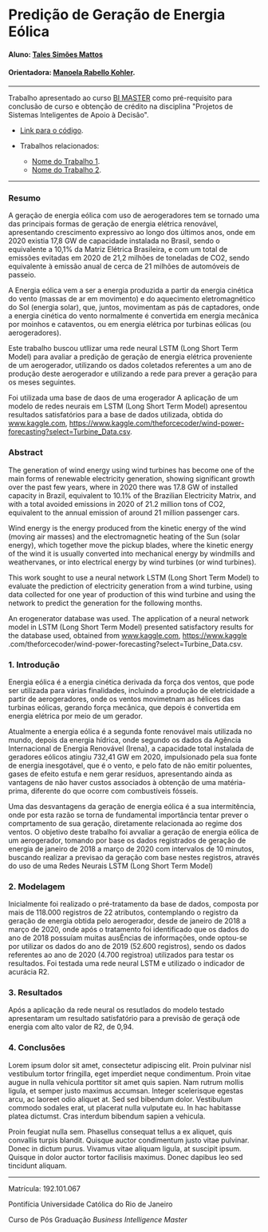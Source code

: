 <!-- antes de enviar a versão final, solicitamos que todos os comentários, colocados para orientação ao aluno, sejam removidos do arquivo -->
# Predição de Geração de Energia Eólica

#### Aluno: [Tales Simões Mattos](https://github.com/Talesbr/ProjetoBI)
#### Orientadora: [Manoela Rabello Kohler](https://github.com/link_do_github).


---

Trabalho apresentado ao curso [BI MASTER](https://ica.puc-rio.ai/bi-master) como pré-requisito para conclusão de curso e obtenção de crédito na disciplina "Projetos de Sistemas Inteligentes de Apoio à Decisão".

<!-- para os links a seguir, caso os arquivos estejam no mesmo repositório que este README, não há necessidade de incluir o link completo: basta incluir o nome do arquivo, com extensão, que o GitHub completa o link corretamente -->
- [Link para o código](https://github.com/link_do_repositorio). <!-- caso não aplicável, remover esta linha -->


- Trabalhos relacionados: <!-- caso não aplicável, remover estas linhas -->
    - [Nome do Trabalho 1](https://link_do_trabalho.com).
    - [Nome do Trabalho 2](https://link_do_trabalho.com).

---

### Resumo

<!-- trocar o texto abaixo pelo resumo do trabalho, em português -->

A geração de energia eólica com uso de aerogeradores tem se tornado uma das principais formas de geração de energia elétrica renovável, apresentando crescimento expressivo ao longo dos últimos anos, onde em 2020 existia 17,8 GW de capacidade instalada no Brasil, sendo o equivalente a 10,1% da Matriz Elétrica Brasileira, e com um total de emissões evitadas em 2020 de 21,2 milhões de toneladas de CO2, sendo equivalente à emissão anual de cerca de 21 milhões de automóveis de passeio.

A Energia eólica vem a ser a energia produzida a partir da energia cinética do vento (massas de ar em movimento) e do aquecimento eletromagnético do Sol (energia solar), que, juntos, movimentam as pás de captadores, onde a energia cinética do vento normalmente é convertida em energia mecânica por moinhos e cataventos, ou em energia elétrica por turbinas eólicas (ou aerogeradores).

Este trabalho buscou utllizar uma rede neural LSTM (Long Short Term Model) para avaliar a predição de geração de energia elétrica proveniente de um aerogerador, utilizando os dados coletados referentes a um ano de produção deste aerogerador e utilizando a rede para prever a geração para os meses seguintes. 

Foi utilizada uma base de daos de uma erogerador A aplicação de um modelo de redes neurais em LSTM (Long Short Term Model) apresentou resultados satisfatórios para a base de dados utilizada, obtida do www.kaggle.com, https://www.kaggle.com/theforcecoder/wind-power-forecasting?select=Turbine_Data.csv.

### Abstract <!-- Opcional! Caso não aplicável, remover esta seção -->

<!-- trocar o texto abaixo pelo resumo do trabalho, em inglês -->

The generation of wind energy using wind turbines has become one of the main forms of renewable electricity generation, showing significant growth over the past few years, where in 2020 there was 17.8 GW of installed capacity in Brazil, equivalent to 10.1% of the Brazilian Electricity Matrix, and with a total avoided emissions in 2020 of 21.2 million tons of CO2, equivalent to the annual emission of around 21 million passenger cars.

Wind energy is the energy produced from the kinetic energy of the wind (moving air masses) and the electromagnetic heating of the Sun (solar energy), which together move the pickup blades, where the kinetic energy of the wind it is usually converted into mechanical energy by windmills and weathervanes, or into electrical energy by wind turbines (or wind turbines).

This work sought to use a neural network LSTM (Long Short Term Model) to evaluate the prediction of electricity generation from a wind turbine, using data collected for one year of production of this wind turbine and using the network to predict the generation for the following months.

An erogenerator database was used. The application of a neural network model in LSTM (Long Short Term Model) presented satisfactory results for the database used, obtained from www.kaggle.com, https://www.kaggle .com/theforcecoder/wind-power-forecasting?select=Turbine_Data.csv.

### 1. Introdução


Energia eólica é a energia cinética derivada da força dos ventos, que pode ser utilizada para várias finalidades, incluindo a produção de eletricidade a partir de aerogeradores, onde os ventos movimetnam as hélices das turbinas eólicas, gerando força mecânica, que depois é convertida em energia elétrica por meio de um gerador. 

Atualmente a energia eólica é a segunda fonte renovável mais utilizada no mundo, depois da energia hídrica, onde segundo os dados da Agência Internacional de Energia Renovável (Irena), a capacidade total instalada de geradores eólicos atingiu 732,41 GW em 2020, impulsionado pela sua fonte de energia inesgotável, que é o vento, e pelo fato de não emitir poluentes, gases de efeito estufa e nem gerar resíduos, apresentando ainda as vantagens de não haver custos associados à obtenção de uma matéria-prima, diferente do que ocorre com combustíveis fósseis.

Uma das desvantagens da geração de energia eólica é a sua intermitência, onde por esta razão se torna de fundamental importância tentar prever o comprtamento de sua geração, diretamente relacionada ao regime dos ventos. O objetivo deste trabalho foi avvaliar a geração de energia eólica de um aerogerador, tomando por base os dados registrados de geração de energia de janeiro de 2018 a março de 2020 com intervalos de 10 minutos, buscando realizar a previsao da geração com base nestes registros, através do uso de uma Redes Neurais LSTM (Long Short Term Model)


### 2. Modelagem

Inicialmente foi realizado o pré-tratamento da base de dados, composta por mais de 118.000 registros de 22 atributos, contemplando o registro da geração de energia obtida pelo aerogerador, desde de janeiro de 2018 a março de 2020, onde após o tratamento foi identificado que os dados do ano de 2018 possuíam muitas ausÊncias de informações, onde optou-se por utilizar os dados do ano de 2019 (52.600 registros), sendo os dados referentes ao ano de 2020 (4.700 registroa) utilizados para testar os resultados. Foi testada uma rede neural LSTM e utilizado o indicador de acurácia R2.


### 3. Resultados

Após a aplicação da rede neural os resutlados do modelo testado apresentaram um resultado satisfatório para a previsão de geraçã ode energia com alto valor de R2, de 0,94.

### 4. Conclusões

Lorem ipsum dolor sit amet, consectetur adipiscing elit. Proin pulvinar nisl vestibulum tortor fringilla, eget imperdiet neque condimentum. Proin vitae augue in nulla vehicula porttitor sit amet quis sapien. Nam rutrum mollis ligula, et semper justo maximus accumsan. Integer scelerisque egestas arcu, ac laoreet odio aliquet at. Sed sed bibendum dolor. Vestibulum commodo sodales erat, ut placerat nulla vulputate eu. In hac habitasse platea dictumst. Cras interdum bibendum sapien a vehicula.

Proin feugiat nulla sem. Phasellus consequat tellus a ex aliquet, quis convallis turpis blandit. Quisque auctor condimentum justo vitae pulvinar. Donec in dictum purus. Vivamus vitae aliquam ligula, at suscipit ipsum. Quisque in dolor auctor tortor facilisis maximus. Donec dapibus leo sed tincidunt aliquam.

---

Matrícula: 192.101.067

Pontifícia Universidade Católica do Rio de Janeiro

Curso de Pós Graduação *Business Intelligence Master*
